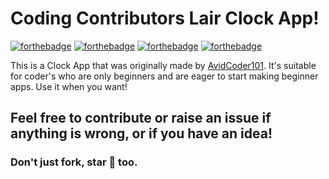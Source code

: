 # Coding Contributors Lair Clock App!
[![forthebadge](https://forthebadge.com/images/badges/check-it-out.svg)](https://forthebadge.com) [![forthebadge](https://forthebadge.com/images/badges/made-with-javascript.svg)](https://forthebadge.com) [![forthebadge](https://forthebadge.com/images/badges/uses-css.svg)](https://forthebadge.com) [![forthebadge](https://forthebadge.com/images/badges/uses-html.svg)](https://forthebadge.com)

 This is a Clock App that was originally made by [AvidCoder101](https://github.com/AvidCoder101). It's suitable for coder's who are only beginners and are eager to start making beginner apps. Use it when you want!

## Feel free to contribute or raise an issue if anything is wrong, or if you have an idea!

### Don't just fork, star 🌟 too.
